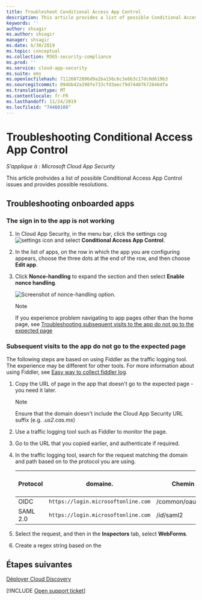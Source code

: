 ```yaml
---
title: Troubleshoot Conditional Access App Control
description: This article provides a list of possible Conditional Access App Control issues and provides possible resolutions.
keywords: ''
author: shsagir
ms.author: shsagir
manager: shsagir
ms.date: 6/30/2019
ms.topic: conceptual
ms.collection: M365-security-compliance
ms.prod: ''
ms.service: cloud-app-security
ms.suite: ems
ms.openlocfilehash: 71126072096d9a2ba156c6c3e6b3c17dc0d619b3
ms.sourcegitcommit: 094bb42a198fe733cfd3aec79d74487672846dfa
ms.translationtype: MT
ms.contentlocale: fr-FR
ms.lasthandoff: 11/24/2019
ms.locfileid: "74460108"
---
```

# <a name="troubleshooting-conditional-access-app-control"></a>Troubleshooting Conditional Access App Control

*S’applique à : Microsoft Cloud App Security*

This article prohvides a list of possible Conditional Access App Control issues and provides possible resolutions.

## <a name="troubleshooting-onboarded-apps"></a>Troubleshooting onboarded apps

### <a name="the-sign-in-to-the-app-is-not-working"></a>The sign in to the app is not working

1. In Cloud App Security, in the menu bar, click the settings cog ![settings icon](./media/settings-icon.png "icône des paramètres") and select **Conditional Access App Control**.
1. In the list of apps, on the row in which the app you are configuring appears, choose the three dots at the end of the row, and then choose **Edit app**.
1. Click **Nonce-handling** to expand the section and then select **Enable nonce handling**.

    ![Screenshot of nonce-handling option.](media/troubleshooing-nonce-handling.png)

    > [!NOTE]
    > If you experience problem navigating to app pages other than the home page, see [Troubleshooting subsequent visits to the app do not go to the expected page](#unexpected-page)

### Subsequent visits to the app do not go to the expected page<a name="unexpected-page"></a>

The following steps are based on using Fiddler as the traffic logging tool. The experience may be different for other tools. For more information about using Fiddler, see [Easy way to collect fiddler log](https://blogs.msdn.microsoft.com/maheshk/2016/05/03/easy-way-to-collect-fiddler-log-fiddlercap/).

1. Copy the URL of page in the app that doesn't go to the expected page - you need it later.

    > [!NOTE]
    > Ensure that the domain doesn't include the Cloud App Security URL suffix (e.g. *.us2.cas.ms*)

1. Use a traffic logging tool such as Fiddler to monitor the page.
1. Go to the URL that you copied earlier, and authenticate if required.
1. In the traffic logging tool, search for the request matching the domain and path based on to the protocol you are using.

    | Protocol | domaine. | Chemin d’accès | State field name |
    | --- | --- | --- | --- |
    | OIDC | `https://login.microsoftonline.com` | /common/oauth2/authorize | state |
    | SAML 2.0 | `https://login.microsoftonline.com` | /*id*/saml2 | RelayState |

1. Select the request, and then in the **Inspectors** tab, select **WebForms**.
1. Create a regex string based on the 

## <a name="next-steps"></a>Étapes suivantes

[Déployer Cloud Discovery](set-up-cloud-discovery.md)

[!INCLUDE [Open support ticket](includes/support.md)]
